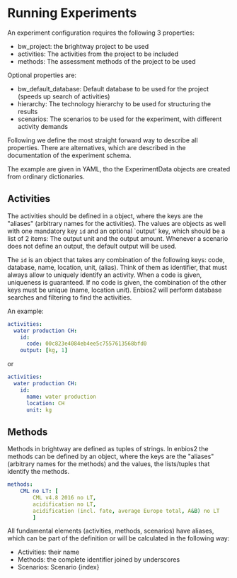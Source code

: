 # Running Experiments

An experiment configuration requires the following 3 properties:

- bw_project: the brightway project to be used
- activities: The activities from the project to be included
- methods: The assessment methods of the project to be used

Optional properties are:

- bw_default_database: Default database to be used for the project (speeds up search of activities)
- hierarchy: The technology hierarchy to be used for structuring the results
- scenarios: The scenarios to be used for the experiment, with different activity demands

Following we define the most straight forward way to describe all properties. There are alternatives, which are
described in the documentation of the experiment schema.

The example are given in YAML, tho the ExperimentData objects are created from ordinary dictionaries.

## Activities

The activities should be defined in a object, where the keys are the "aliases" (arbitrary names for the activities).
The values are objects as well with one mandatory key `id` and an optional `output' key, which should be a list of 2 items:
The output unit and the output amount. Whenever a scenario does not define an output, the default output will be used.

The `id` is an object that takes any combination of the following keys:
code, database, name, location, unit, (alias). Think of them as identifier, that must always allow to uniquely identify an activity.
When a code is given, uniqueness is guaranteed. If no code is given, the combination of the other keys must be unique (name, location unit).
Enbios2 will perform database searches and filtering to find the activities.

An example:

```yaml
activities:
  water production CH:
    id: 
      code: 00c823e4084eb4ee5c7557613568bfd0
    output: [kg, 1]
```

or 

```yaml
activities:
  water production CH:
    id: 
      name: water production
      location: CH
      unit: kg
```

## Methods

Methods in brightway are defined as tuples of strings.
In enbios2 the methods can be defined by an object, where the keys are the "aliases" (arbitrary names for the methods) and the values, the lists/tuples that identify the methods.

```yaml
methods:
    CML no LT: [
        CML v4.8 2016 no LT,
        acidification no LT,
        acidification (incl. fate, average Europe total, A&B) no LT
        ]
```

All fundamental elements (activities, methods, scenarios) have aliases, which can be part of the definition or will be
calculated in the following way:

- Activities: their name
- Methods: the complete identifier joined by underscores
- Scenarios: Scenario {index}

